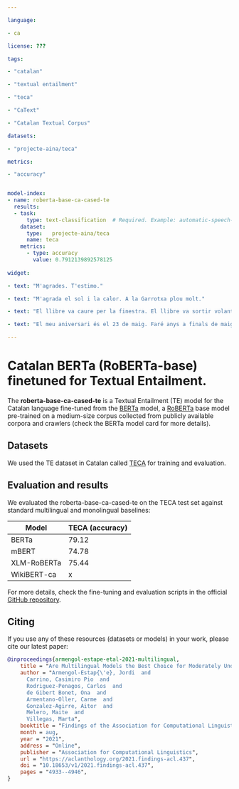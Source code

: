 ```yaml
---

language:

- ca

license: ???

tags:

- "catalan"

- "textual entailment"

- "teca"

- "CaText"

- "Catalan Textual Corpus"

datasets:

- "projecte-aina/teca"  

metrics:

- "accuracy"


model-index:
- name: roberta-base-ca-cased-te
  results:
  - task: 
      type: text-classification  # Required. Example: automatic-speech-recognition
    dataset:
      type:   projecte-aina/teca
      name: teca
    metrics:
      - type: accuracy
        value: 0.7912139892578125
        
widget:

- text: "M'agrades. T'estimo." 

- text: "M'agrada el sol i la calor. A la Garrotxa plou molt."

- text: "El llibre va caure per la finestra. El llibre va sortir volant."

- text: "El meu aniversari és el 23 de maig. Faré anys a finals de maig."

---
```


# Catalan BERTa (RoBERTa-base) finetuned for Textual Entailment.

The **roberta-base-ca-cased-te** is a Textual Entailment (TE) model for the Catalan language fine-tuned from the [BERTa](https://huggingface.co/PlanTL-GOB-ES/roberta-base-ca) model, a [RoBERTa](https://arxiv.org/abs/1907.11692) base model pre-trained on a medium-size corpus collected from publicly available corpora and crawlers (check the BERTa model card for more details).

## Datasets
We used the TE dataset in Catalan called [TECA](https://huggingface.co/datasets/projecte-aina/viquiquad) for training and evaluation.

## Evaluation and results
We evaluated the roberta-base-ca-cased-te on the TECA test set against standard multilingual and monolingual baselines:

| Model        | TECA (accuracy) | 
| ------------|:----|
| BERTa       | 79.12 |
| mBERT       | 74.78 |
| XLM-RoBERTa | 75.44 |
| WikiBERT-ca | x |

For more details, check the fine-tuning and evaluation scripts in the official [GitHub repository](https://github.com/projecte-aina/berta).

## Citing 
If you use any of these resources (datasets or models) in your work, please cite our latest paper:
```bibtex
@inproceedings{armengol-estape-etal-2021-multilingual,
    title = "Are Multilingual Models the Best Choice for Moderately Under-resourced Languages? {A} Comprehensive Assessment for {C}atalan",
    author = "Armengol-Estap{\'e}, Jordi  and
      Carrino, Casimiro Pio  and
      Rodriguez-Penagos, Carlos  and
      de Gibert Bonet, Ona  and
      Armentano-Oller, Carme  and
      Gonzalez-Agirre, Aitor  and
      Melero, Maite  and
      Villegas, Marta",
    booktitle = "Findings of the Association for Computational Linguistics: ACL-IJCNLP 2021",
    month = aug,
    year = "2021",
    address = "Online",
    publisher = "Association for Computational Linguistics",
    url = "https://aclanthology.org/2021.findings-acl.437",
    doi = "10.18653/v1/2021.findings-acl.437",
    pages = "4933--4946",
}
```
